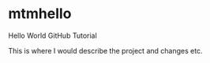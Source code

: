 # mtmhello
Hello World GitHub Tutorial

This is where I would describe the project and changes etc. 


